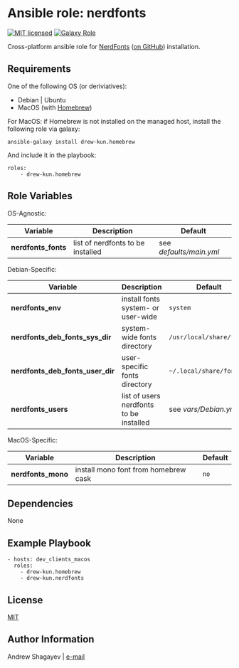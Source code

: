 Ansible role: nerdfonts
=========

[![MIT licensed][mit-badge]][mit-link]
[![Galaxy Role][role-badge]][galaxy-link]

Cross-platform ansible role for [NerdFonts][nerdfonts] ([on GitHub][nf-git]) installation.

Requirements
------------

One of the following OS (or deriviatives):
 - Debian | Ubuntu
 - MacOS (with [Homebrew][homebrew])

For MacOS:
if Homebrew is not installed on the managed host, install the following role via galaxy:

    ansible-galaxy install drew-kun.homebrew

 And include it in the playbook:

    roles:
        - drew-kun.homebrew

Role Variables
--------------

OS-Agnostic:

| Variable | Description | Default |
|----------|-------------|---------|
| **nerdfonts_fonts** | list of nerdfonts to be installed | see *defaults/main.yml* |

Debian-Specific:

| Variable | Description | Default |
|----------|-------------|---------|
| **nerdfonts_env** | install fonts system- or user-wide | `system` |
| **nerdfonts_deb_fonts_sys_dir** | system-wide fonts directory | `/usr/local/share/fonts` |
| **nerdfonts_deb_fonts_user_dir** | user-specific fonts directory | `~/.local/share/fonts` |
| **nerdfonts_users** | list of users nerdfonts to be installed | see *vars/Debian.yml* |

MacOS-Specific:

| Variable | Description | Default |
|----------|-------------|---------|
| **nerdfonts_mono** | install mono font from homebrew cask | `no` |

Dependencies
------------

None

Example Playbook
----------------

    - hosts: dev_clients_macos
      roles:
        - drew-kun.homebrew
        - drew-kun.nerdfonts

License
-------

[MIT][mit-link]

Author Information
------------------

Andrew Shagayev | [e-mail](mailto:drewshg@gmail.com)

[role-badge]: https://img.shields.io/badge/role-drew--kun.nerdfonts-green.svg
[galaxy-link]: https://galaxy.ansible.com/drew-kun/nerdfonts/
[mit-badge]: https://img.shields.io/badge/license-MIT-blue.svg
[mit-link]: https://raw.githubusercontent.com/drew-kun/ansible-nerdfonts/master/LICENSE
[homebrew]: http://brew.sh/
[nerdfonts]: https://nerdfonts.com/
[nf-git]: https://github.com/ryanoasis/nerd-fonts
